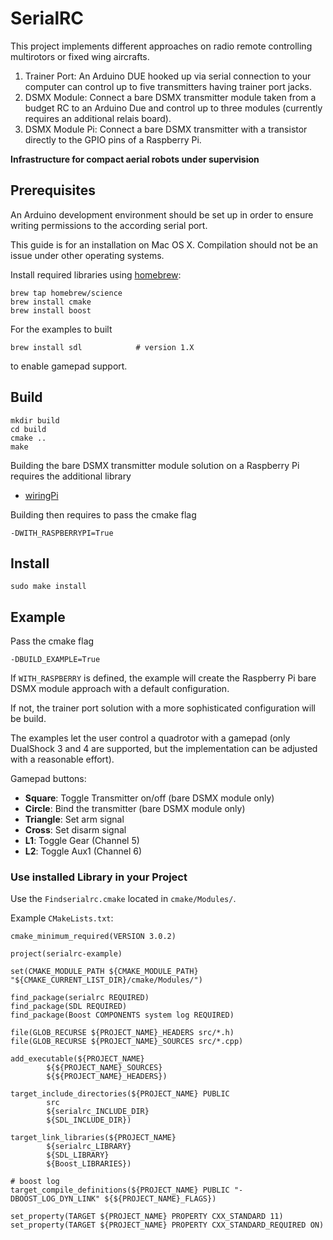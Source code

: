 # SerialRC

This project implements different approaches on radio remote controlling multirotors or fixed wing aircrafts.

1. Trainer Port: An Arduino DUE hooked up via serial connection to your computer can control up to five transmitters having trainer port jacks.
1. DSMX Module: Connect a bare DSMX transmitter module taken from a budget RC to an Arduino Due and control up to three modules (currently requires an additional relais board).
1. DSMX Module Pi: Connect a bare DSMX transmitter with a transistor directly to the GPIO pins of a Raspberry Pi.

**Infrastructure for compact aerial robots under supervision**

## Prerequisites

An Arduino development environment should be set up in order to ensure writing permissions to the according serial port.

This guide is for an installation on Mac OS X. Compilation should not be an issue under other operating systems.

Install required libraries using [homebrew](http://brew.sh):

    brew tap homebrew/science
	brew install cmake
	brew install boost

For the examples to built
    
    brew install sdl            # version 1.X
    
to enable gamepad support.

## Build

    mkdir build
    cd build
    cmake ..
    make
    
Building the bare DSMX transmitter module solution on a Raspberry Pi requires the additional library

* [wiringPi](https://projects.drogon.net/raspberry-pi/wiringpi/download-and-install/)

Building then requires to pass the cmake flag

    -DWITH_RASPBERRYPI=True

## Install

    sudo make install

## Example

Pass the cmake flag

    -DBUILD_EXAMPLE=True
    
If ```WITH_RASPBERRY``` is defined, the example will create the Raspberry Pi bare DSMX module approach with a default configuration.

If not, the trainer port solution with a more sophisticated configuration will be build.

The examples let the user control a quadrotor with a gamepad (only DualShock 3 and 4 are supported, but the implementation can be adjusted with a reasonable effort).

Gamepad buttons:
* __Square__: Toggle Transmitter on/off (bare DSMX module only)
* __Circle__: Bind the transmitter (bare DSMX module only)
* __Triangle__: Set arm signal
* __Cross__: Set disarm signal
* __L1__: Toggle Gear (Channel 5) 
* __L2__: Toggle Aux1 (Channel 6)

### Use installed Library in your Project

Use the ```Findserialrc.cmake``` located in ```cmake/Modules/```.

Example ```CMakeLists.txt```:

```
cmake_minimum_required(VERSION 3.0.2)

project(serialrc-example)

set(CMAKE_MODULE_PATH ${CMAKE_MODULE_PATH} "${CMAKE_CURRENT_LIST_DIR}/cmake/Modules/")

find_package(serialrc REQUIRED)
find_package(SDL REQUIRED)
find_package(Boost COMPONENTS system log REQUIRED)

file(GLOB_RECURSE ${PROJECT_NAME}_HEADERS src/*.h)
file(GLOB_RECURSE ${PROJECT_NAME}_SOURCES src/*.cpp)

add_executable(${PROJECT_NAME}
        ${${PROJECT_NAME}_SOURCES}
        ${${PROJECT_NAME}_HEADERS})

target_include_directories(${PROJECT_NAME} PUBLIC
        src
        ${serialrc_INCLUDE_DIR}
        ${SDL_INCLUDE_DIR})

target_link_libraries(${PROJECT_NAME}
        ${serialrc_LIBRARY}
        ${SDL_LIBRARY}
        ${Boost_LIBRARIES})

# boost log
target_compile_definitions(${PROJECT_NAME} PUBLIC "-DBOOST_LOG_DYN_LINK" ${${PROJECT_NAME}_FLAGS})

set_property(TARGET ${PROJECT_NAME} PROPERTY CXX_STANDARD 11)
set_property(TARGET ${PROJECT_NAME} PROPERTY CXX_STANDARD_REQUIRED ON)
```
